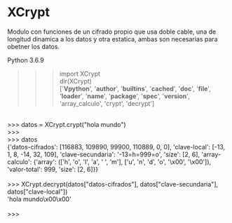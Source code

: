 # XCrypt
Modulo con funciones de un cifrado propio que  usa doble cable, una de longitud dinamica a los datos y otra estatica, ambas son necesarias para obetner los datos.
<br>

Python 3.6.9 <br>

>>> import XCrypt<br >
>>> dir(XCrypt)<br >
['__Vpython__', '__author__', '__builtins__', '__cached__', '__doc__', '__file__', '__loader__', '__name__', '__package__', '__spec__', '__version__', 'array_calculo', 'crypt', 'decrypt']
<br>
>>> datos = XCrypt.crypt("hola mundo")<br>
>>> <br>
>>> datos<br>
{'datos-cifrados': [116883, 109890, 99900, 110889, 0, 0], 'clave-local': [-13, 1, 8, -14, 32, 109], 'clave-secundaria': '-13=h=999=o', 'size': [2, 6], 'array-calculo': {'array': (['h', 'o', 'l', 'a', ' ', 'm'], ['u', 'n', 'd', 'o', '\x00', '\x00']), 'valor-total': 999, 'size': [2, 6]}}<br>
<br>
>>> XCrypt.decrypt(datos["datos-cifrados"], datos["clave-secundaria"], datos["clave-local"])<br>
'hola mundo\x00\x00'<br>
<br>
>>> 
<br>
